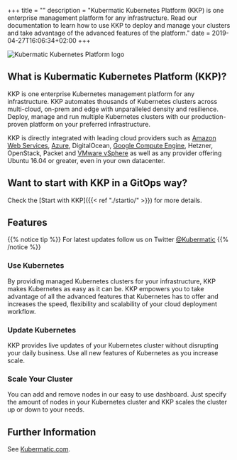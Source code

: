 +++
title = ""
description = "Kubermatic Kubernetes Platform (KKP) is one enterprise management platform for any infrastructure. Read our documentation to learn how to use KKP to deploy and manage your clusters and take advantage of the advanced features of the platform."
date = 2019-04-27T16:06:34+02:00
+++


![Kubermatic Kubernetes Platform logo](/img/logo-kubermatic.jpg)


## What is Kubermatic Kubernetes Platform (KKP)?

KKP is one enterprise Kubernetes management platform for any infrastructure. KKP automates thousands of Kubernetes clusters across multi-cloud, on-prem and edge with unparalleled density and resilience. Deploy, manage and run multiple Kubernetes clusters with our production-proven platform on your preferred infrastructure.

KKP is directly integrated with leading cloud providers such as [Amazon Web Services](https://docs.kubermatic.com/kubermatic/v2.18/architecture/requirements/support_policy/provider_support_matrix/aws/aws/), [Azure](https://docs.kubermatic.com/kubermatic/master/architecture/requirements/support_policy/provider_support_matrix/azure/azure/), DigitalOcean, [Google Compute Engine](https://docs.kubermatic.com/kubermatic/master/architecture/requirements/support_policy/provider_support_matrix/google_cloud/gcp/), Hetzner, OpenStack, Packet and [VMware vSphere](https://docs.kubermatic.com/kubermatic/master/architecture/requirements/support_policy/provider_support_matrix/vsphere/vsphere/) as well as any provider offering Ubuntu 16.04 or greater, even in your own datacenter.

## Want to start with KKP in a GitOps way?
Check the [Start with KKP]({{< ref "./startio/" >}}) for more details.

## Features

{{% notice tip %}}
For latest updates follow us on Twitter [@Kubermatic](https://twitter.com/Kubermatic)
{{% /notice %}}

### Use Kubernetes

By providing managed Kubernetes clusters for your infrastructure, KKP makes Kubernetes as easy as it can be. KKP empowers you to take advantage of all the advanced features that Kubernetes has to offer and increases the speed, flexibility and scalability of your cloud deployment workflow.

### Update Kubernetes

KKP provides live updates of your Kubernetes cluster without disrupting your daily business. Use all new features of Kubernetes as you increase scale.

### Scale Your Cluster

You can add and remove nodes in our easy to use dashboard. Just specify the amount of nodes in your Kubernetes cluster and KKP scales the cluster up or down to your needs.

## Further Information

See [Kubermatic.com](https://www.kubermatic.com/).
